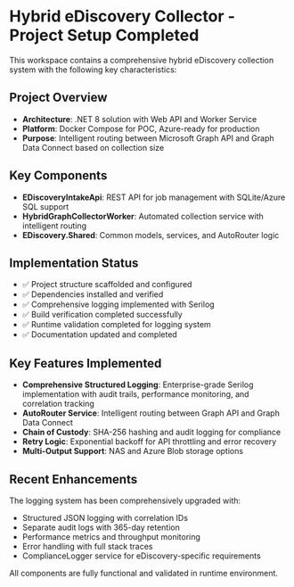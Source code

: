 # Hybrid eDiscovery Collector - Project Setup Completed

This workspace contains a comprehensive hybrid eDiscovery collection system with the following key characteristics:

## Project Overview

- **Architecture**: .NET 8 solution with Web API and Worker Service
- **Platform**: Docker Compose for POC, Azure-ready for production
- **Purpose**: Intelligent routing between Microsoft Graph API and Graph Data Connect based on collection size

## Key Components

- **EDiscoveryIntakeApi**: REST API for job management with SQLite/Azure SQL support
- **HybridGraphCollectorWorker**: Automated collection service with intelligent routing
- **EDiscovery.Shared**: Common models, services, and AutoRouter logic

## Implementation Status

- ✅ Project structure scaffolded and configured
- ✅ Dependencies installed and verified
- ✅ Comprehensive logging implemented with Serilog
- ✅ Build verification completed successfully
- ✅ Runtime validation completed for logging system
- ✅ Documentation updated and completed

## Key Features Implemented

- **Comprehensive Structured Logging**: Enterprise-grade Serilog implementation with audit trails, performance monitoring, and correlation tracking
- **AutoRouter Service**: Intelligent routing between Graph API and Graph Data Connect
- **Chain of Custody**: SHA-256 hashing and audit logging for compliance
- **Retry Logic**: Exponential backoff for API throttling and error recovery
- **Multi-Output Support**: NAS and Azure Blob storage options

## Recent Enhancements

The logging system has been comprehensively upgraded with:

- Structured JSON logging with correlation IDs
- Separate audit logs with 365-day retention
- Performance metrics and throughput monitoring
- Error handling with full stack traces
- ComplianceLogger service for eDiscovery-specific requirements

All components are fully functional and validated in runtime environment.
